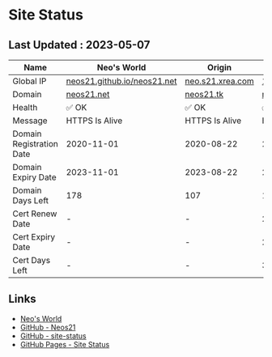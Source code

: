 # Site Status


## Last Updated : 2023-05-07

| Name | Neo's World | Origin | OCI 1 | OCI 2 |
|------|---|---|---|---|
| Global IP                | [neos21.github.io/neos21.net](http://neos21.github.io/neos21.net/) | [neo.s21.xrea.com](http://neo.s21.xrea.com/) | [140.238.56.203](http://140.238.56.203/) | [158.101.130.242](http://158.101.130.242/) |
| Domain                   | [neos21.net](https://neos21.net/) | [neos21.tk](https://neos21.tk/) | [neos21-oci.cf](https://neos21-oci.cf/) | [neos21-oci.ml](https://neos21-oci.ml/) |
| Health                   | ✅ OK | ✅ OK | ✅ OK | ✅ OK |
| Message                  | HTTPS Is Alive | HTTPS Is Alive | HTTPS Is Alive | HTTPS Is Alive |
| Domain Registration Date | 2020-11-01 | 2020-08-22 | 2020-08-22 | 2020-08-22 |
| Domain Expiry Date       | 2023-11-01 | 2023-08-22 | 2023-08-22 | 2023-08-22 |
| Domain Days Left         | 178 | 107 | 107 | 107 |
| Cert Renew Date          | - | - | 2023-05-01 | 2023-05-01 |
| Cert Expiry Date         | - | - | 2023-06-10 | 2023-06-10 |
| Cert Days Left           | - | - | 34 | 34 |


## Links

- [Neo's World](https://neos21.net/)
- [GitHub - Neos21](https://github.com/Neos21/)
- [GitHub - site-status](https://github.com/Neos21/site-status)
- [GitHub Pages - Site Status](https://neos21.github.io/site-status/)
